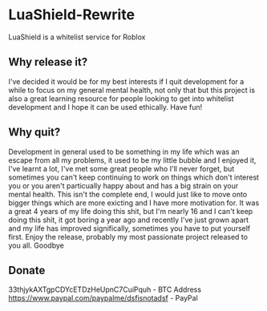 # LuaShield-Rewrite
LuaShield is a whitelist service for Roblox

## Why release it?
I've decided it would be for my best interests if I quit development for a while to focus on my general mental health, not only that but this project is also a great learning resource for people looking to get into whitelist development and I hope it can be used ethically. Have fun!

## Why quit?
Development in general used to be something in my life which was an escape from all my problems, it used to be my little bubble and I enjoyed it, I've learnt a lot, I've met some great people who I'll never forget, but sometimes you can't keep continuing to work on things which don't interest you or you aren't particually happy about and has a big strain on your mental health. This isn't the complete end, I would just like to move onto bigger things which are more exicting and I have more motivation for. It was a great 4 years of my life doing this shit, but I'm nearly 16 and I can't keep doing this shit, it got boring a year ago and recently I've just grown apart and my life has improved significally, sometimes you have to put yourself first. Enjoy the release, probably my most passionate project released to you all. Goodbye

## Donate
33thjykAXTgpCDYcETDzHeUpnC7CuiPquh - BTC Address
https://www.paypal.com/paypalme/dsfisnotadsf - PayPal
